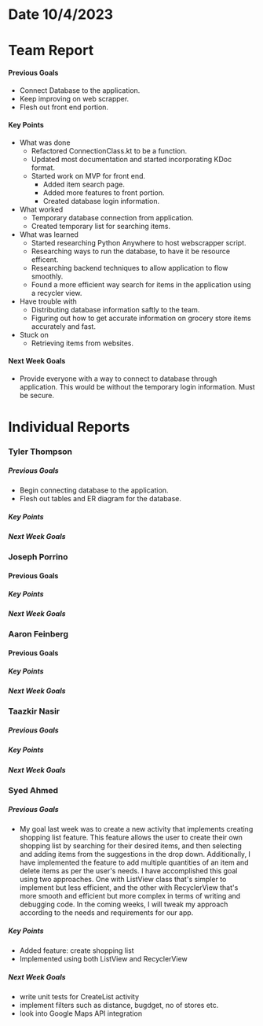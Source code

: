 # Date 10/4/2023
# Team Report

#### Previous Goals
- Connect Database to the application.
- Keep improving on web scrapper.
- Flesh out front end portion.
#### Key Points
- What was done
	- Refactored ConnectionClass.kt to be a function.
	- Updated most documentation and started incorporating KDoc format.
	- Started work on MVP for front end.
		 - Added item search page.
		 - Added more features to front portion.
		 - Created database login information.
- What worked
	- Temporary database connection from application.
	- Created temporary list for searching items.
- What was learned
	- Started researching Python Anywhere to host webscrapper script.
	- Researching ways to run the database, to have it be resource efficent.
	- Researching backend techniques to allow application to flow smoothly.
	- Found a more efficient way search for items in the application using a recycler view.
- Have trouble with
	- Distributing database information saftly to the team.
	- Figuring out how to get accurate information on grocery store items accurately and fast.
- Stuck on
	- Retrieving items from websites.
#### Next Week Goals
- Provide everyone with a way to connect to database through application. This would be without the temporary login information. Must be secure.

# Individual Reports

### Tyler Thompson
##### Previous Goals
- Begin connecting database to the application.
- Flesh out tables and ER diagram for the database.
##### Key Points

##### Next Week Goals


### Joseph Porrino
#### Previous Goals
 
##### Key Points

##### Next Week Goals

### Aaron Feinberg
#### Previous Goals

##### Key Points

##### Next Week Goals


### Taazkir Nasir
##### Previous Goals

##### Key Points

##### Next Week Goals


### Syed Ahmed
##### Previous Goals
- My goal last week was to create a new activity that implements creating shopping list feature. This feature allows the user to create their own shopping list by searching for their desired items, and then selecting and adding items from the suggestions in the drop down. Additionally, I have implemented the feature to add multiple quantities of an item and delete items as per the user's needs. I have accomplished this goal using two approaches. One with ListView class that's simpler to implement but less efficient, and the other with RecyclerView that's more smooth and efficient but more complex in terms of writing and debugging code. In the coming weeks, I will tweak my approach according to the needs and requirements for our app.

##### Key Points
- Added feature: create shopping list
- Implemented using both ListView and RecyclerView

##### Next Week Goals
- write unit tests for CreateList activity
- implement filters such as distance, bugdget, no of stores etc.
- look into Google Maps API integration


